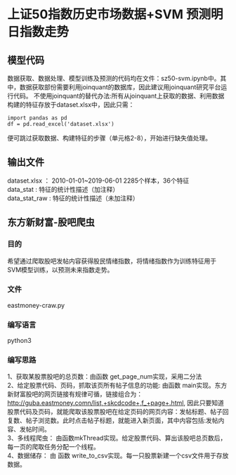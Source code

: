 # 上证50指数历史市场数据+SVM 预测明日指数走势
## 模型代码
数据获取、数据处理、模型训练及预测的代码均在文件：sz50-svm.ipynb中。其中，数据获取部份需要利用joinquant的数据库，因此建议用joinquant研究平台运行代码。
不使用joinquant的替代办法:所有从joinquant上获取的数据、利用数据构建的特征存放于dataset.xlsx中，因此只需：
```
import pandas as pd
df = pd.read_excel('dataset.xlsx')
```
便可跳过获取数据、构建特征的步骤（单元格2-8），开始进行缺失值处理。

## 输出文件 

dataset.xlsx  ： 2010-01-01~2019-06-01 2285个样本，36个特征  
data_stat :  特征的统计性描述（加注释）  
data_stat_raw :  特征的统计性描述（未加注释）  

## 东方新财富-股吧爬虫
### 目的
希望通过爬取股吧发帖内容获得股民情绪指数，将情绪指数作为训练特征用于SVM模型训练，以预测未来指数走势。
### 文件 
eastmoney-craw.py  
### 编写语言 
python3   
### 编写思路  
1、获取某股票股吧的总页数：由函数 get_page_num实现，采用二分法  
2、给定股票代码、页码，抓取该页所有帖子信息的功能: 由函数 main实现。东方新财富股吧的网页链接有规律可循，链接组合为：http://guba.eastmoney.comn/list,+skcdcode+,f_+page+.html, 因此只要知道股票代码及页码，就能爬取该股票股吧在给定页码的网页内容：发帖标题、帖子回复数、帖子浏览数。此时点击帖子标题，就能进入新页面，其中内容包括:发帖内容、发帖时间。  
3、多线程爬虫：  由函数mkThread实现。给定股票代码、算出该股吧总页数后，每一页的爬取任务分配一个线程。  
4、数据储存：  由 函数 write_to_csv实现。每一只股票新建一个csv文件用于存放数据。
